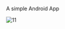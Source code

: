 A simple Android App

![11](https://github.com/zaidsalah123er/Learn-Java-App/assets/89332179/ab95c9ff-f531-4529-9346-52d4fd0d66ea)


